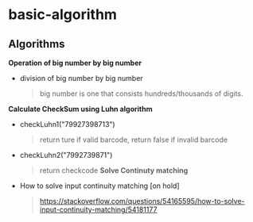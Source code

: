 # basic-algorithm

## Algorithms

**Operation of big number by big number**
- division of big number by big number
  > big number is one that consists hundreds/thousands of digits.

**Calculate CheckSum using Luhn algorithm**
- checkLuhn1("79927398713")
  > return ture if valid barcode, return false if invalid barcode
- checkLuhn2("7992739871")
  > return checkcode
**Solve Continuty matching**
- How to solve input continuity matching [on hold]
  > https://stackoverflow.com/questions/54165595/how-to-solve-input-continuity-matching/54181177